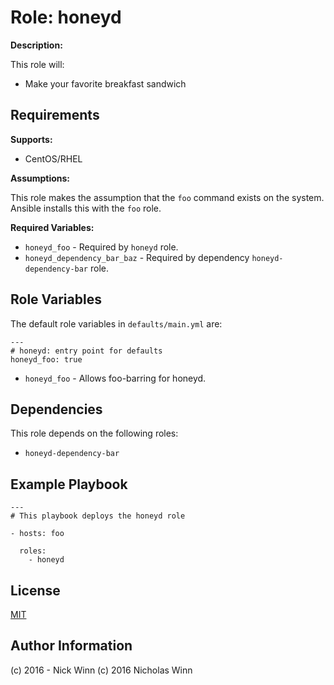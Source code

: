 Role: honeyd
====
**Description:**

This role will:

- Make your favorite breakfast sandwich

Requirements
------------

**Supports:**

  - CentOS/RHEL

**Assumptions:**

This role makes the assumption that the `foo` command exists on the system.  Ansible installs this with the `foo` role.

**Required Variables:**

  - `honeyd_foo` - Required by `honeyd` role.
  - `honeyd_dependency_bar_baz` - Required by dependency `honeyd-dependency-bar` role.


Role Variables
--------------

The default role variables in `defaults/main.yml` are:

    ---
    # honeyd: entry point for defaults
    honeyd_foo: true

  - `honeyd_foo` - Allows foo-barring for honeyd.

Dependencies
------------

This role depends on the following roles:

  - `honeyd-dependency-bar`


Example Playbook
----------------

    ---
    # This playbook deploys the honeyd role

    - hosts: foo

      roles:
        - honeyd

License
-------

[MIT][1]

Author Information
------------------

(c) 2016 - Nick Winn
(c) 2016 Nicholas Winn

[1]: http://choosealicense.com/licenses/mit/

